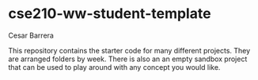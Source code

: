 # cse210-ww-student-template
Cesar Barrera

This repository contains the starter code for many different projects. They are arranged folders by week. There is also an an empty sandbox project that can be used to play around with any concept you would like.
